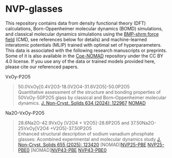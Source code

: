# NVP-glasses
This repository contains data from density functional theory (DFT) calculations, Born-Oppenheimer molecular dynamics (BOMD) simulations, and classical molecular dynamics simulations using the [BMP-shrm force field](https://journals.aps.org/prmaterials/abstract/10.1103/PhysRevMaterials.5.045602) (CMD, see references below for details) and machine-learned interatomic potentials (MLIP) trained with optimal set of hyperparameters. This data is associated with the following research manuscripts or preprints. Some of it is also available in the [Coe-NOMAD](http://nomad-lab.eu/) repository under the CC BY 4.0 license. If you use any of the data or trained models provided here, please cite our referenced papers.

VxOy-P2O5
>50.0VxOy[0.4V2O3-18.0V2O4-31.6V2O5]-50.0P2O5 <br>Quantitative assessment of the structure and bonding properties of 50VxOy-50P2O5 glass by classical and Born–Oppenheimer molecular dynamics. 
[J. Non-Cryst. Solids 634 (2024): 122967](https://www.sciencedirect.com/science/article/pii/S0022309324001480)
[NOMAD](https://dx.doi.org/10.17172/NOMAD/2024.03.04-1)

Na2O-VxOy-P2O5
>28.6Na2O-42.9VxOy [V2O4 + V2O5]-28.6P2O5 and 37.50Na2O-25VxOy[V2O4 +V2O5]-37.50P2O5<br>
Enhanced structural description of sodium vanadium phosphate glasses: Acombined experimental and molecular dynamics study
[J. Non-Cryst. Solids 655 (2025): 123420](https://www.sciencedirect.com/science/article/pii/S0022309325000365)
[NOMAD][NVP25-PBE](https://dx.doi.org/10.17172/NOMAD/2025.02.19-1) [NVP25-PBE0](https://dx.doi.org/10.17172/NOMAD/2025.02.19-3)
>[NOMAD][NVP43-PBE](https://dx.doi.org/10.17172/NOMAD/2025.02.19-2) [NVP43-PBE0](https://dx.doi.org/10.17172/NOMAD/2025.02.19-4)






